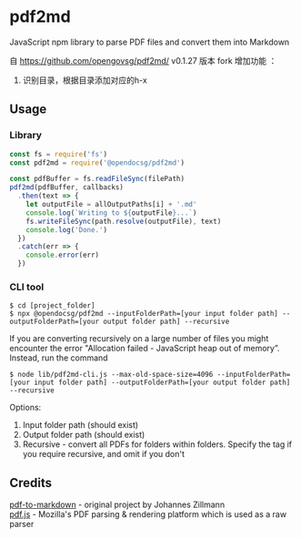 # pdf2md

JavaScript npm library to parse PDF files and convert them into Markdown

自 https://github.com/opengovsg/pdf2md/ v0.1.27 版本 fork
增加功能 ：
1. 识别目录，根据目录添加对应的h-x

## Usage

### Library

```js
const fs = require('fs')
const pdf2md = require('@opendocsg/pdf2md')

const pdfBuffer = fs.readFileSync(filePath)
pdf2md(pdfBuffer, callbacks)
  .then(text => {
    let outputFile = allOutputPaths[i] + '.md'
    console.log(`Writing to ${outputFile}...`)
    fs.writeFileSync(path.resolve(outputFile), text)
    console.log('Done.')
  })
  .catch(err => {
    console.error(err)
  })
```

### CLI tool

```
$ cd [project_folder]
$ npx @opendocsg/pdf2md --inputFolderPath=[your input folder path] --outputFolderPath=[your output folder path] --recursive
```

If you are converting recursively on a large number of files you might encounter the error "Allocation failed - JavaScript heap out of memory”. Instead, run the command

```
$ node lib/pdf2md-cli.js --max-old-space-size=4096 --inputFolderPath=[your input folder path] --outputFolderPath=[your output folder path] --recursive
```

Options:
1. Input folder path (should exist)
2. Output folder path (should exist)
3. Recursive - convert all PDFs for folders within folders. Specify the tag if you require recursive, and omit if you don't

## Credits

[pdf-to-markdown](https://github.com/jzillmann/pdf-to-markdown) - original project by Johannes Zillmann  
[pdf.js](https://mozilla.github.io/pdf.js/) - Mozilla's PDF parsing & rendering platform which is used as a raw parser
